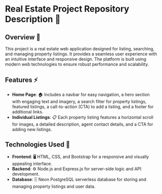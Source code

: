 # Real Estate Project Repository Description 🏡

## Overview 💫

This project is a real estate web application designed for listing, searching, and managing property listings. It provides a seamless user experience with an intuitive interface and responsive design. The platform is built using modern web technologies to ensure robust performance and scalability.

## Features ⚡️

- **Home Page**: 🏠 Includes a navbar for easy navigation, a hero section with engaging text and imagery, a search filter for property listings, featured listings, a call-to-action (CTA) to add a listing, and a footer for additional links.
- **Individual Listings**: 📋 Each property listing features a horizontal scroll for images, a detailed description, agent contact details, and a CTA for adding new listings.

## Technologies Used 🚀

- **Frontend**: 🖥️ HTML, CSS, and Bootstrap for a responsive and visually appealing interface.
- **Backend**: ⚙️ Node.js and Express.js for server-side logic and API development.
- **Database**: 🗄️ Neon PostgreSQL serverless database for storing and managing property listings and user data.
